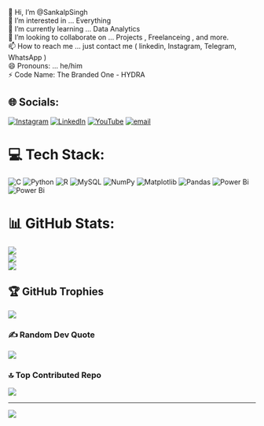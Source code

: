 👋 Hi, I’m @SankalpSingh<br>👀 I’m interested in ... Everything<br>🌱 I’m currently learning ... Data Analytics<br>💞️ I’m looking to collaborate on ... Projects , Freelanceing , and more.<br>📫 How to reach me ... just contact me ( linkedin, Instagram, Telegram, WhatsApp )<br>😄 Pronouns: ... he/him<br>⚡ Code Name: The Branded One - HYDRA


## 🌐 Socials:
[![Instagram](https://img.shields.io/badge/Instagram-%23E4405F.svg?logo=Instagram&logoColor=white)](https://instagram.com/www.instagram.com/sankalpsinghranaut) [![LinkedIn](https://img.shields.io/badge/LinkedIn-%230077B5.svg?logo=linkedin&logoColor=white)](https://linkedin.com/in/www.linkedin.com/in/sankalp-singh-ranaut) [![YouTube](https://img.shields.io/badge/YouTube-%23FF0000.svg?logo=YouTube&logoColor=white)](https://youtube.com/@www.youtube.com/@TheBrandedOneOfficial) [![email](https://img.shields.io/badge/Email-D14836?logo=gmail&logoColor=white)](mailto:sankalpsinghdogra@gmail.com) 

# 💻 Tech Stack:
![C](https://img.shields.io/badge/c-%2300599C.svg?style=flat&logo=c&logoColor=white) ![Python](https://img.shields.io/badge/python-3670A0?style=flat&logo=python&logoColor=ffdd54) ![R](https://img.shields.io/badge/r-%23276DC3.svg?style=flat&logo=r&logoColor=white) ![MySQL](https://img.shields.io/badge/mysql-4479A1.svg?style=flat&logo=mysql&logoColor=white) ![NumPy](https://img.shields.io/badge/numpy-%23013243.svg?style=flat&logo=numpy&logoColor=white) ![Matplotlib](https://img.shields.io/badge/Matplotlib-%23ffffff.svg?style=flat&logo=Matplotlib&logoColor=black) ![Pandas](https://img.shields.io/badge/pandas-%23150458.svg?style=flat&logo=pandas&logoColor=white) ![Power Bi](https://img.shields.io/badge/power_bi-F2C811?style=flat&logo=powerbi&logoColor=black) ![Power Bi](https://img.shields.io/badge/power_bi-F2C811?style=flat&logo=powerbi&logoColor=black)
# 📊 GitHub Stats:
![](https://github-readme-stats.vercel.app/api?username=SankalpSinghDogra&theme=dark&hide_border=false&include_all_commits=false&count_private=false)<br/>
![](https://nirzak-streak-stats.vercel.app/?user=SankalpSinghDogra&theme=dark&hide_border=false)<br/>
![](https://github-readme-stats.vercel.app/api/top-langs/?username=SankalpSinghDogra&theme=dark&hide_border=false&include_all_commits=false&count_private=false&layout=compact)

## 🏆 GitHub Trophies
![](https://github-profile-trophy.vercel.app/?username=SankalpSinghDogra&theme=radical&no-frame=false&no-bg=false&margin-w=4)

### ✍️ Random Dev Quote
![](https://quotes-github-readme.vercel.app/api?type=vetical&theme=radical)

### 🔝 Top Contributed Repo
![](https://github-contributor-stats.vercel.app/api?username=SankalpSinghDogra&limit=5&theme=dark&combine_all_yearly_contributions=true)

---
[![](https://visitcount.itsvg.in/api?id=SankalpSinghDogra&icon=4&color=13)](https://visitcount.itsvg.in)

<!-- Proudly created with GPRM ( https://gprm.itsvg.in ) -->
<!---
SankalpSinghDogra/SankalpSinghDogra is a ✨ special ✨ repository because its `README.md` (this file) appears on your GitHub profile.
You can click the Preview link to take a look at your changes.
--->
